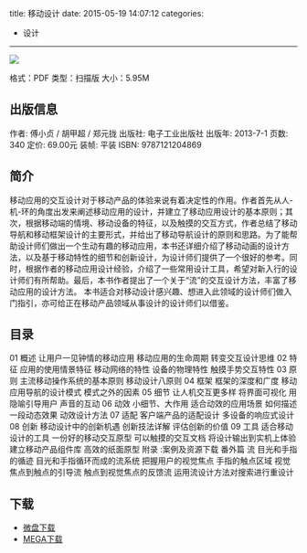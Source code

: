 title: 移动设计
date: 2015-05-19 14:07:12
categories:
  - 设计
---

![](http://img3.douban.com/lpic/s26714692.jpg)

格式：PDF
类型：扫描版
大小：5.95M

<!--more-->

## 出版信息 ##

作者: 傅小贞 / 胡甲超 / 郑元拢 
出版社: 电子工业出版社
出版年: 2013-7-1
页数: 340
定价: 69.00元
装帧: 平装
ISBN: 9787121204869

## 简介 ##

移动应用的交互设计对于移动产品的体验来说有着决定性的作用。作者首先从人-机-环的角度出发来阐述移动应用的设计，并建立了移动应用设计的基本原则；其次，根据移动端的情境、移动设备的特征，以及触摸的交互方式，作者总结了移动导航和移动框架设计的主要形式，并给出了移动导航设计的原则和思路。为了能帮助设计师们做出一个生动有趣的移动应用，本书还详细介绍了移动动画的设计方法，以及基于移动特性的细节和创新设计，为设计师们提供了一个很好的参考。同时，根据作者的移动应用设计经验，介绍了一些常用设计工具，希望对新入行的设计师们有所帮助。最后，本书作者提出了一个关于“流”的交互设计方法，丰富了移动应用的设计方法。
本书适合对移动设计感兴趣、想进入此领域的设计师们做入门指引，亦可给正在移动产品领域从事设计的设计师们以借鉴。

## 目录 ##

01 概述
让用户一见钟情的移动应用
移动应用的生命周期
转变交互设计思维
02 特征
应用的使用情景特征
移动网络的特性
设备的物理特性
触摸手势交互特性
03 原则
主流移动操作系统的基本原则
移动设计八原则
04 框架
框架的深度和广度
移动应用导航的设计模式
模式之外的因素
05	细节
让人机交互更多样
将界面可视化
用隐喻引导用户
声音的互动
06	动效
小细节、大作用
适合动效的应用场景
如何描述一段动态效果
动效设计方法
07	适配
客户端产品的适配设计
多设备的响应式设计
08	创新
移动设计中的创新机遇
创新技法详解
评估创新的价值
09	工具
适合移动设计的工具
一份好的移动交互原型
可以触摸的交互文档
将设计输出到实机上体验
建立移动产品组件库
高效的纸面原型
附录 :案例及资源下载
番外篇 流
目光和手指的循迹
目光和手指循环而成的流系统
把握用户的视觉焦点
手指的触点区域
视觉焦点到触点的引导流
触点到视觉焦点的反馈流
运用流设计方法对搜索进行重设计

## 下载 ##

+ [微盘下载](http://vdisk.weibo.com/s/aADaW4YREXt6n)
+ [MEGA下载](https://mega.co.nz/#!HctxUJ4R!NtsOeR3_kLuddTNsT2EpapQ73eS4n1WoU44pzkiknG8)